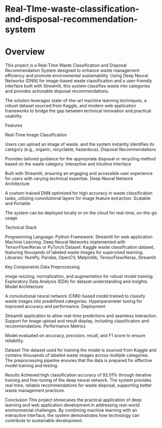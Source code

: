 # Real-TIme-waste-classification-and-disposal-recommendation-system

# Overview

This project is a Real-Time Waste Classification and Disposal Recommendation System designed to enhance waste management efficiency and promote environmental sustainability. Using Deep Neural Networks (DNN) for image-based waste classification and a user-friendly interface built with Streamlit, this system classifies waste into categories and provides actionable disposal recommendations.

The solution leverages state-of-the-art machine learning techniques, a robust dataset sourced from Kaggle, and modern web application frameworks to bridge the gap between technical innovation and practical usability.

Features

Real-Time Image Classification

Users can upload an image of waste, and the system instantly identifies its category (e.g., organic, recyclable, hazardous).
Disposal Recommendations

Provides tailored guidance for the appropriate disposal or recycling method based on the waste category.
Interactive and Intuitive Interface

Built with Streamlit, ensuring an engaging and accessible user experience for users with varying technical expertise.
Deep Neural Network Architecture

A custom-trained DNN optimized for high accuracy in waste classification tasks, utilizing convolutional layers for image feature extraction.
Scalable and Portable

The system can be deployed locally or on the cloud for real-time, on-the-go usage.

Technical Stack

Programming Language: Python
Framework: Streamlit for web application
Machine Learning: Deep Neural Networks implemented with TensorFlow/Keras or PyTorch
Dataset: Kaggle waste classification dataset, featuring thousands of labeled waste images for supervised learning.
Libraries: NumPy, Pandas, OpenCV, Matplotlib, TensorFlow/Keras, Streamlit

Key Components
Data Preprocessing

Image resizing, normalization, and augmentation for robust model training.
Exploratory Data Analysis (EDA) for dataset understanding and insights.
Model Architecture

A convolutional neural network (CNN)-based model trained to classify waste images into predefined categories.
Hyperparameter tuning for improved accuracy and performance.
Deployment

Streamlit application to allow real-time predictions and seamless interaction.
Support for image upload and result display, including classification and recommendations.
Performance Metrics

Model evaluated on accuracy, precision, recall, and F1 score to ensure reliability.

Dataset
The dataset used for training the model is sourced from Kaggle and contains thousands of labeled waste images across multiple categories. The preprocessing pipeline ensures that the data is prepared for effective model training and testing.

Results
Achieved high classification accuracy of 92.01% through iterative training and fine-tuning of the deep neural network.
The system provides real-time, reliable recommendations for waste disposal, supporting better waste management practices.

Conclusion
This project showcases the practical application of deep learning and web application development in addressing real-world environmental challenges. By combining machine learning with an interactive interface, the system demonstrates how technology can contribute to sustainable development.
